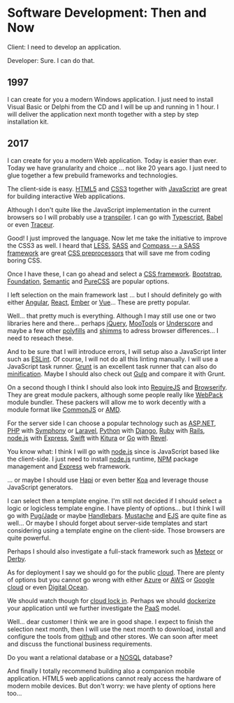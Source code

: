 Software Development: Then and Now
==================================

Client: I need to develop an application.

Developer: Sure. I can do that.

1997
----

I can create for you a modern Windows application. I just need to install Visual Basic or Delphi from the CD and I will be up and running in 1 hour. I will deliver the application next month together with a step by step installation kit.

2017
----

I can create for you a modern Web application. Today is easier than ever. Today we have granularity and choice ... not like 20 years ago. I just need to glue together a few prebuild frameworks and technologies.

The client-side is easy. [HTML5](https://www.w3schools.com/html/html5_intro.asp) and [CSS3](https://www.w3schools.com/css/css3_intro.asp) together with [JavaScript](https://www.ecma-international.org/publications/standards/Ecma-262.htm) are great for building interactive Web applications. 

Although I don't quite like the JavaScript implementation in the current browsers so I will probably use a [transpiler](https://en.wikipedia.org/wiki/Source-to-source_compiler). I can go with [Typescript](https://www.typescriptlang.org), [Babel](https://babeljs.io) or even [Traceur](https://github.com/google/traceur-compiler). 

Good! I just improved the language. Now let me take the initiative to improve the CSS3 as well. I heard that [LESS](http://lesscss.org), [SASS](http://sass-lang.com) and [Compass -- a SASS framework](http://compass-style.org) are great [CSS preprocessors](https://htmlmag.com/article/an-introduction-to-css-preprocessors-sass-less-stylus) that will save me from coding boring CSS.

Once I have these, I can go ahead and select a [CSS framework](https://en.wikipedia.org/wiki/CSS_framework). [Bootstrap](http://getbootstrap.com/), [Foundation](http://foundation.zurb.com), [Semantic](http://semantic-ui.com) and [PureCSS](https://purecss.io) are popular options.

I left selection on the main framework last ... but I should definitely go with either [Angular](https://angularjs.org), [React](https://facebook.github.io/react/), [Ember](http://emberjs.com) or [Vue](https://vuejs.org)... These are pretty popular.

Well... that pretty much is everything. Although I may still use one or two libraries here and there... perhaps [jQuery](https://jquery.com), [MooTools](https://mootools.net) or [Underscore](http://underscorejs.org) and maybe a few other [polyfills](https://github.com/Modernizr/Modernizr/wiki/HTML5-Cross-Browser-Polyfills) and [shimms](https://github.com/es-shims/es5-shim) to adress browser differences... I need to reseach these.

And to be sure that I will introduce errors, I will setup also a JavaScript linter such as [ESLint](http://eslint.org/). Of course, I will not do all this linting manually. I will use a JavaScript task runner. [Grunt](https://gruntjs.com/) is an excellent task runner that can also do [minification](https://en.wikipedia.org/wiki/Minification_(programming)). Maybe I should also check out [Gulp](http://gulpjs.com/) and compare it with Grunt.

On a second though I think I should also look into [RequireJS](http://requirejs.org/) and [Browserify](http://browserify.org/). They are great module packers, although some people really like [WebPack](http://webpack.github.io/) module bundler. These packers will allow me to work decently with a module format like [CommonJS](https://en.wikipedia.org/wiki/CommonJS) or [AMD](https://en.wikipedia.org/wiki/Asynchronous_module_definition).


For the server side I can choose a popular technology such as [ASP.NET](https://www.asp.net/), [PHP](http://php.net/) with [Symphony](https://symfony.com/) or [Laravel](https://laravel.com/), [Python](https://www.python.org/) with [Django](https://www.djangoproject.com/), [Ruby](https://www.ruby-lang.org/) with [Rails](http://rubyonrails.org/), [node.js](https://nodejs.org/en/) with [Express](https://expressjs.com/), [Swift](https://en.wikipedia.org/wiki/Swift_(programming_language)) with [Kitura](http://www.kitura.io/) or [Go](https://golang.org/) with [Revel](https://revel.github.io/). 

You know what: I think I will go with [node.js](https://nodejs.org/en/) since is JavaScript based like the client-side. I just need to install [node.js](https://nodejs.org/en/) runtime, [NPM](https://www.npmjs.com/) package management and [Express](https://expressjs.com/) web framework. 

... or maybe I should use [Hapi](https://hapijs.com/) or even better [Koa](http://koajs.com/) and leverage thouse JavaScript generators.

I can select then a template engine. I'm still not decided if I should select a logic or logicless template engine. I have plenty of options... but I think I will go with [Pug/Jade](https://pugjs.org) or maybe [Handlebars](http://handlebarsjs.com). [Mustache](http://mustache.github.io) and [EJS](http://www.embeddedjs.com) are quite fine as well... Or maybe I should forget about server-side templates and start considering using a template engine on the client-side. Those browsers are quite powerful.

Perhaps I should also investigate a full-stack framework such as [Meteor](https://www.meteor.com/) or [Derby](http://derbyjs.com/).

As for deployment I say we should go for the public [cloud](https://en.wikipedia.org/wiki/Cloud_computing). There are plenty of options but you cannot go wrong with either [Azure](https://azure.microsoft.com/en-us/) or [AWS](https://aws.amazon.com/) or [Google cloud](https://cloud.google.com/) or even [Digital Ocean](https://www.digitalocean.com/).

We should watch though for [cloud lock in](http://www.computerweekly.com/opinion/Cloud-vendor-lock-in-our-experience). Perhaps we should [dockerize](https://www.docker.com/) your application until we further investigate the [PaaS](https://en.wikipedia.org/wiki/Platform_as_a_service) model.

Well... dear customer I think we are in good shape. I expect to finish the selection next month, then I will use the next month to download, install and configure the tools from [github](https://github.com/) and other stores. We can soon after meet and discuss the functional business requirements.

Do you want a relational database or a [NOSQL](https://en.wikipedia.org/wiki/NoSQL) database?

And finally I totally recommend building also a companion mobile application. HTML5 web applications cannot realy access the hardware of modern mobile devices. But don't worry: we have plenty of options here too...
